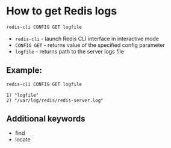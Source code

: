# How to get Redis logs

```bash
redis-cli CONFIG GET logfile
```

- `redis-cli` - launch Redis CLI interface in interactive mode
- `CONFIG GET` - returns value of the specified config parameter
- `logfile` - returns path to the server logs file

## Example: 
```bash
redis-cli CONFIG GET logfile
```
```
1) "logfile"
2) "/var/log/redis/redis-server.log"
```

## Additional keywords
- find
- locate

